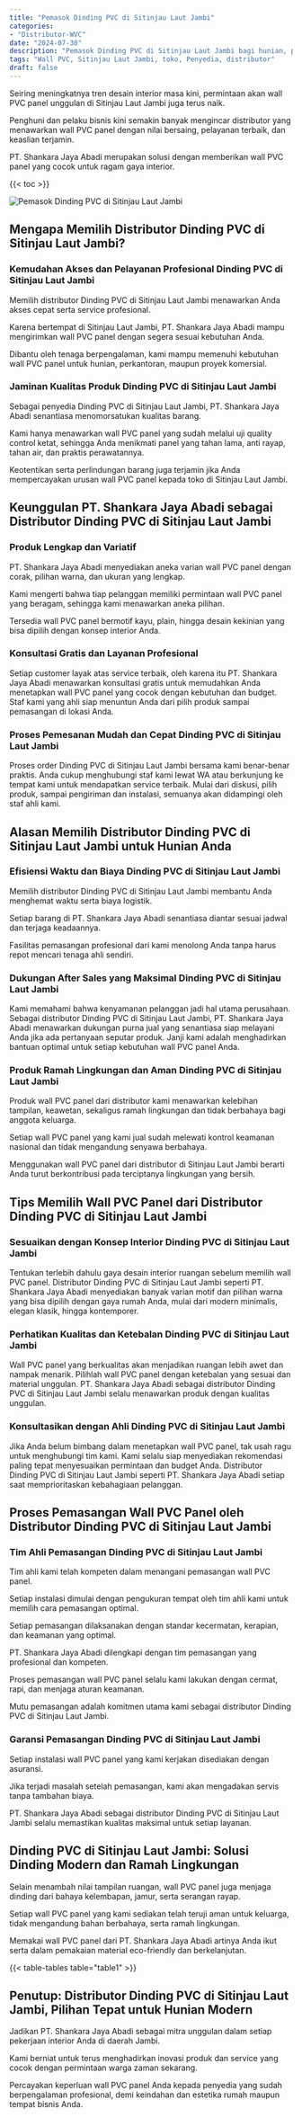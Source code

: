 ```yaml
---
title: "Pemasok Dinding PVC di Sitinjau Laut Jambi"
categories: 
- "Distributor-WVC"
date: "2024-07-30"
description: "Pemasok Dinding PVC di Sitinjau Laut Jambi bagi hunian, perkantoran, dan gerai. Panel berkualitas, variasi motif, pilihan warna menarik, dengan jasa instalasi oleh tim berpengalaman dan garansi resmi!|Jasa distribusi Dinding PVC di Sitinjau Laut Jambi bagi kebutuhan rumah, kantor, atau gerai, dengan material unggulan dan pemasangan oleh tim profesional serta jaminan resmi.|Solusi Dinding PVC di Sitinjau Laut Jambi yang terpercaya untuk hunian, perkantoran, serta ritel, dengan material unggulan dan penempatan dikerjakan oleh tenaga ahli profesional serta jaminan resmi.|Penyediaan Dinding PVC di Sitinjau Laut Jambi bagi rumah, kantor, dan gerai, beserta produk berkualitas dan pemasangan ditangani oleh tim ahli, dilengkapi dengan jaminan resmi.}"
tags: "Wall PVC, Sitinjau Laut Jambi, toko, Penyedia, distributor"
draft: false
---
```


Seiring meningkatnya tren desain interior masa kini, permintaan akan wall PVC panel unggulan di Sitinjau Laut Jambi juga terus naik.

Penghuni dan pelaku bisnis kini semakin banyak mengincar distributor yang menawarkan wall PVC panel dengan nilai bersaing, pelayanan terbaik, dan keaslian terjamin.

PT. Shankara Jaya Abadi merupakan solusi dengan memberikan wall PVC panel yang cocok untuk ragam gaya interior.

{{< toc >}}

![Pemasok Dinding PVC di Sitinjau Laut Jambi](/images/Distributor-WVC/Pemasok-Dinding-PVC-di-Sitinjau-Laut-Jambi.png)


## Mengapa Memilih Distributor Dinding PVC di Sitinjau Laut Jambi?

### Kemudahan Akses dan Pelayanan Profesional Dinding PVC di Sitinjau Laut Jambi

Memilih distributor Dinding PVC di Sitinjau Laut Jambi menawarkan Anda akses cepat serta service profesional.

Karena bertempat di Sitinjau Laut Jambi, PT. Shankara Jaya Abadi mampu mengirimkan wall PVC panel dengan segera sesuai kebutuhan Anda.

Dibantu oleh tenaga berpengalaman, kami mampu memenuhi kebutuhan wall PVC panel untuk hunian, perkantoran, maupun proyek komersial.

### Jaminan Kualitas Produk Dinding PVC di Sitinjau Laut Jambi

Sebagai penyedia Dinding PVC di Sitinjau Laut Jambi, PT. Shankara Jaya Abadi senantiasa menomorsatukan kualitas barang.

Kami hanya menawarkan wall PVC panel yang sudah melalui uji quality control ketat, sehingga Anda menikmati panel yang tahan lama, anti rayap, tahan air, dan praktis perawatannya.

Keotentikan serta perlindungan barang juga terjamin jika Anda mempercayakan urusan wall PVC panel kepada toko di Sitinjau Laut Jambi.

## Keunggulan PT. Shankara Jaya Abadi sebagai Distributor Dinding PVC di Sitinjau Laut Jambi

### Produk Lengkap dan Variatif

PT. Shankara Jaya Abadi menyediakan aneka varian wall PVC panel dengan corak, pilihan warna, dan ukuran yang lengkap.

Kami mengerti bahwa tiap pelanggan memiliki permintaan wall PVC panel yang beragam, sehingga kami menawarkan aneka pilihan.

Tersedia wall PVC panel bermotif kayu, plain, hingga desain kekinian yang bisa dipilih dengan konsep interior Anda.

### Konsultasi Gratis dan Layanan Profesional

Setiap customer layak atas service terbaik, oleh karena itu PT. Shankara Jaya Abadi menawarkan konsultasi gratis untuk memudahkan Anda menetapkan wall PVC panel yang cocok dengan kebutuhan dan budget. Staf kami yang ahli siap menuntun Anda dari pilih produk sampai pemasangan di lokasi Anda.

### Proses Pemesanan Mudah dan Cepat Dinding PVC di Sitinjau Laut Jambi

Proses order Dinding PVC di Sitinjau Laut Jambi bersama kami benar-benar praktis. Anda cukup menghubungi staf kami lewat WA atau berkunjung ke tempat kami untuk mendapatkan service terbaik. Mulai dari diskusi, pilih produk, sampai pengiriman dan instalasi, semuanya akan didampingi oleh staf ahli kami.

## Alasan Memilih Distributor Dinding PVC di Sitinjau Laut Jambi untuk Hunian Anda

### Efisiensi Waktu dan Biaya Dinding PVC di Sitinjau Laut Jambi

Memilih distributor Dinding PVC di Sitinjau Laut Jambi membantu Anda menghemat waktu serta biaya logistik.

Setiap barang di PT. Shankara Jaya Abadi senantiasa diantar sesuai jadwal dan terjaga keadaannya.

Fasilitas pemasangan profesional dari kami menolong Anda tanpa harus repot mencari tenaga ahli sendiri.

### Dukungan After Sales yang Maksimal Dinding PVC di Sitinjau Laut Jambi

Kami memahami bahwa kenyamanan pelanggan jadi hal utama perusahaan. Sebagai distributor Dinding PVC di Sitinjau Laut Jambi, PT. Shankara Jaya Abadi menawarkan dukungan purna jual yang senantiasa siap melayani Anda jika ada pertanyaan seputar produk. Janji kami adalah menghadirkan bantuan optimal untuk setiap kebutuhan wall PVC panel Anda.

### Produk Ramah Lingkungan dan Aman Dinding PVC di Sitinjau Laut Jambi

Produk wall PVC panel dari distributor kami menawarkan kelebihan tampilan, keawetan, sekaligus ramah lingkungan dan tidak berbahaya bagi anggota keluarga.

Setiap wall PVC panel yang kami jual sudah melewati kontrol keamanan nasional dan tidak mengandung senyawa berbahaya.

Menggunakan wall PVC panel dari distributor di Sitinjau Laut Jambi berarti Anda turut berkontribusi pada terciptanya lingkungan yang bersih.

## Tips Memilih Wall PVC Panel dari Distributor Dinding PVC di Sitinjau Laut Jambi

### Sesuaikan dengan Konsep Interior Dinding PVC di Sitinjau Laut Jambi

Tentukan terlebih dahulu gaya desain interior ruangan sebelum memilih wall PVC panel. Distributor Dinding PVC di Sitinjau Laut Jambi seperti PT. Shankara Jaya Abadi menyediakan banyak varian motif dan pilihan warna yang bisa dipilih dengan gaya rumah Anda, mulai dari modern minimalis, elegan klasik, hingga kontemporer.

### Perhatikan Kualitas dan Ketebalan Dinding PVC di Sitinjau Laut Jambi

Wall PVC panel yang berkualitas akan menjadikan ruangan lebih awet dan nampak menarik. Pilihlah wall PVC panel dengan ketebalan yang sesuai dan material unggulan. PT. Shankara Jaya Abadi sebagai distributor Dinding PVC di Sitinjau Laut Jambi selalu menawarkan produk dengan kualitas unggulan.

### Konsultasikan dengan Ahli Dinding PVC di Sitinjau Laut Jambi

Jika Anda belum bimbang dalam menetapkan wall PVC panel, tak usah ragu untuk menghubungi tim kami. Kami selalu siap menyediakan rekomendasi paling tepat menyesuaikan permintaan dan budget Anda. Distributor Dinding PVC di Sitinjau Laut Jambi seperti PT. Shankara Jaya Abadi setiap saat memprioritaskan kebahagiaan pelanggan.

## Proses Pemasangan Wall PVC Panel oleh Distributor Dinding PVC di Sitinjau Laut Jambi

### Tim Ahli Pemasangan Dinding PVC di Sitinjau Laut Jambi

Tim ahli kami telah kompeten dalam menangani pemasangan wall PVC panel.

Setiap instalasi dimulai dengan pengukuran tempat oleh tim ahli kami untuk memilih cara pemasangan optimal.

Setiap pemasangan dilaksanakan dengan standar kecermatan, kerapian, dan keamanan yang optimal.

PT. Shankara Jaya Abadi dilengkapi dengan tim pemasangan yang profesional dan kompeten.

Proses pemasangan wall PVC panel selalu kami lakukan dengan cermat, rapi, dan menjaga aturan keamanan.

Mutu pemasangan adalah komitmen utama kami sebagai distributor Dinding PVC di Sitinjau Laut Jambi.

### Garansi Pemasangan Dinding PVC di Sitinjau Laut Jambi

Setiap instalasi wall PVC panel yang kami kerjakan disediakan dengan asuransi.

Jika terjadi masalah setelah pemasangan, kami akan mengadakan servis tanpa tambahan biaya.

PT. Shankara Jaya Abadi sebagai distributor Dinding PVC di Sitinjau Laut Jambi selalu memastikan kualitas maksimal untuk setiap layanan.

## Dinding PVC di Sitinjau Laut Jambi: Solusi Dinding Modern dan Ramah Lingkungan

Selain menambah nilai tampilan ruangan, wall PVC panel juga menjaga dinding dari bahaya kelembapan, jamur, serta serangan rayap.

Setiap wall PVC panel yang kami sediakan telah teruji aman untuk keluarga, tidak mengandung bahan berbahaya, serta ramah lingkungan.

Memakai wall PVC panel dari PT. Shankara Jaya Abadi artinya Anda ikut serta dalam pemakaian material eco-friendly dan berkelanjutan.

{{< table-tables table="table1" >}}

## Penutup: Distributor Dinding PVC di Sitinjau Laut Jambi, Pilihan Tepat untuk Hunian Modern

Jadikan PT. Shankara Jaya Abadi sebagai mitra unggulan dalam setiap pekerjaan interior Anda di daerah Jambi.

Kami berniat untuk terus menghadirkan inovasi produk dan service yang cocok dengan permintaan warga zaman sekarang.

Percayakan keperluan wall PVC panel Anda kepada penyedia yang sudah berpengalaman profesional, demi keindahan dan estetika rumah maupun tempat bisnis Anda.